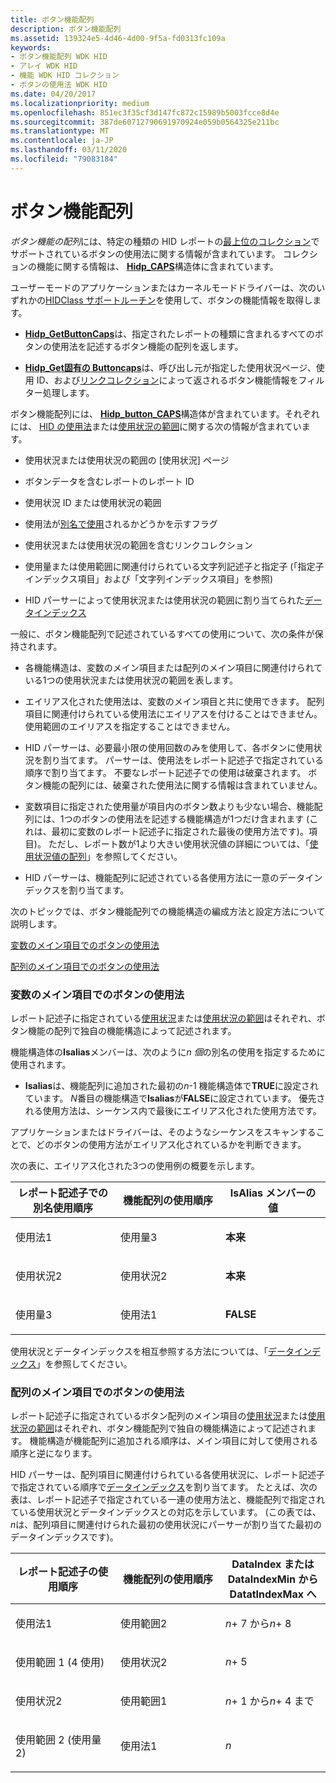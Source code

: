 ```yaml
---
title: ボタン機能配列
description: ボタン機能配列
ms.assetid: 139324e5-4d46-4d00-9f5a-fd0313fc109a
keywords:
- ボタン機能配列 WDK HID
- アレイ WDK HID
- 機能 WDK HID コレクション
- ボタンの使用法 WDK HID
ms.date: 04/20/2017
ms.localizationpriority: medium
ms.openlocfilehash: 851ec3f35cf3d147fc872c15989b5003fcce8d4e
ms.sourcegitcommit: 387de60712790691970924e059b0564325e211bc
ms.translationtype: MT
ms.contentlocale: ja-JP
ms.lasthandoff: 03/11/2020
ms.locfileid: "79083184"
---
```

# <a name="button-capability-arrays"></a>ボタン機能配列





*ボタン機能の配列*には、特定の種類の HID レポートの[最上位のコレクション](top-level-collections.md)でサポートされているボタンの使用法に関する情報が含まれています。 コレクションの機能に関する情報は、 [**Hidp\_CAPS**](https://docs.microsoft.com/windows-hardware/drivers/ddi/hidpi/ns-hidpi-_hidp_caps)構造体に含まれています。

ユーザーモードのアプリケーションまたはカーネルモードドライバーは、次のいずれかの[HIDClass サポートルーチン](https://docs.microsoft.com/windows-hardware/drivers/ddi/index)を使用して、ボタンの機能情報を取得します。

-   [**Hidp\_GetButtonCaps**](https://docs.microsoft.com/windows-hardware/drivers/ddi/hidpi/nf-hidpi-hidp_getbuttoncaps)は、指定されたレポートの種類に含まれるすべてのボタンの使用法を記述するボタン機能の配列を返します。

-   [**Hidp\_Get固有の Buttoncaps**](https://docs.microsoft.com/windows-hardware/drivers/ddi/hidpi/nf-hidpi-hidp_getspecificbuttoncaps)は、呼び出し元が指定した使用状況ページ、使用 ID、および[リンクコレクション](link-collections.md)によって返されるボタン機能情報をフィルター処理します。

ボタン機能配列には、 [**Hidp\_button\_CAPS**](https://docs.microsoft.com/windows-hardware/drivers/ddi/hidpi/ns-hidpi-_hidp_button_caps)構造体が含まれています。それぞれには、 [HID の使用法](hid-usages.md)または[使用状況の範囲](hid-usages.md#usage-range)に関する次の情報が含まれています。

-   使用状況または使用状況の範囲の [使用状況] ページ

-   ボタンデータを含むレポートのレポート ID

-   使用状況 ID または使用状況の範囲

-   使用法が[別名で使用](hid-usages.md#aliased-usages)されるかどうかを示すフラグ

-   使用状況または使用状況の範囲を含むリンクコレクション

-   使用量または使用範囲に関連付けられている文字列記述子と指定子 (「指定子インデックス項目」および「文字列インデックス項目」を参照)

-   HID パーサーによって使用状況または使用状況の範囲に割り当てられた[データインデックス](data-indices.md)

一般に、ボタン機能配列で記述されているすべての使用について、次の条件が保持されます。

-   各機能構造は、変数のメイン項目または配列のメイン項目に関連付けられている1つの使用状況または使用状況の範囲を表します。

-   エイリアス化された使用法は、変数のメイン項目と共に使用できます。 配列項目に関連付けられている使用法にエイリアスを付けることはできません。 使用範囲のエイリアスを指定することはできません。

-   HID パーサーは、必要最小限の使用回数のみを使用して、各ボタンに使用状況を割り当てます。 パーサーは、使用法をレポート記述子で指定されている順序で割り当てます。 不要なレポート記述子での使用は破棄されます。 ボタン機能の配列には、破棄された使用法に関する情報は含まれていません。

-   変数項目に指定された使用量が項目内のボタン数よりも少ない場合、機能配列には、1つのボタンの使用法を記述する機能構造が1つだけ含まれます (これは、最初に変数のレポート記述子に指定された最後の使用方法です)。項目)。 ただし、レポート数が1より大きい使用状況値の詳細については、「[使用状況値の配列](value-capability-arrays.md#usage-value-array)」を参照してください。

-   HID パーサーは、機能配列に記述されている各使用方法に一意のデータインデックスを割り当てます。

次のトピックでは、ボタン機能配列での機能構造の編成方法と設定方法について説明します。

[変数のメイン項目でのボタンの使用法](#button-usages-in-a-variable-main-item)

[配列のメイン項目でのボタンの使用法](#button-usages-in-an-array-main-item)

### <a href="" id="button-usages-in-a-variable-main-item"></a>変数のメイン項目でのボタンの使用法

レポート記述子に指定されている[使用状況](hid-usages.md)または[使用状況の範囲](hid-usages.md#usage-range)はそれぞれ、ボタン機能の配列で独自の機能構造によって記述されます。

機能構造体の**Isalias**メンバーは、次のように*n 個*の別名の使用を指定するために使用されます。

-   **Isalias**は、機能配列に追加された最初の*n*-1 機能構造体で**TRUE**に設定されています。 *N*番目の機能構造で**Isalias**が**FALSE**に設定されています。 優先される使用方法は、シーケンス内で最後にエイリアス化された使用方法です。

アプリケーションまたはドライバーは、そのようなシーケンスをスキャンすることで、どのボタンの使用方法がエイリアス化されているかを判断できます。

次の表に、エイリアス化された3つの使用例の概要を示します。

<table>
<colgroup>
<col width="33%" />
<col width="33%" />
<col width="33%" />
</colgroup>
<thead>
<tr class="header">
<th>レポート記述子での別名使用順序</th>
<th>機能配列の使用順序</th>
<th>IsAlias メンバーの値</th>
</tr>
</thead>
<tbody>
<tr class="odd">
<td><p>使用法1</p></td>
<td><p>使用量3</p></td>
<td><p><strong>本来</strong></p></td>
</tr>
<tr class="even">
<td><p>使用状況2</p></td>
<td><p>使用状況2</p></td>
<td><p><strong>本来</strong></p></td>
</tr>
<tr class="odd">
<td><p>使用量3</p></td>
<td><p>使用法1</p></td>
<td><p><strong>FALSE</strong></p></td>
</tr>
</tbody>
</table>

 

使用状況とデータインデックスを相互参照する方法については、「[データインデックス](data-indices.md)」を参照してください。

### <a href="" id="button-usages-in-an-array-main-item"></a>配列のメイン項目でのボタンの使用法

レポート記述子に指定されているボタン配列のメイン項目の[使用状況](hid-usages.md)または[使用状況の範囲](hid-usages.md#usage-range)はそれぞれ、ボタン機能配列で独自の機能構造によって記述されます。 機能構造が機能配列に追加される順序は、メイン項目に対して使用される順序と逆になります。

HID パーサーは、配列項目に関連付けられている各使用状況に、レポート記述子で指定されている順序で[データインデックス](data-indices.md)を割り当てます。 たとえば、次の表は、レポート記述子で指定されている一連の使用方法と、機能配列で指定されている使用状況とデータインデックスとの対応を示しています。 (この表では、 *n*は、配列項目に関連付けられた最初の使用状況にパーサーが割り当てた最初のデータインデックスです)。

<table>
<colgroup>
<col width="33%" />
<col width="33%" />
<col width="33%" />
</colgroup>
<thead>
<tr class="header">
<th>レポート記述子の使用順序</th>
<th>機能配列の使用順序</th>
<th>DataIndex または DataIndexMin から DatatIndexMax へ</th>
</tr>
</thead>
<tbody>
<tr class="odd">
<td><p>使用法1</p></td>
<td><p>使用範囲2</p></td>
<td><p><em>n</em>+ 7 から<em>n</em>+ 8</p></td>
</tr>
<tr class="even">
<td><p>使用範囲 1 (4 使用)</p></td>
<td><p>使用状況2</p></td>
<td><p><em>n</em>+ 5</p></td>
</tr>
<tr class="odd">
<td><p>使用状況2</p></td>
<td><p>使用範囲1</p></td>
<td><p><em>n</em>+ 1 から<em>n</em>+ 4 まで</p></td>
</tr>
<tr class="even">
<td><p>使用範囲 2 (使用量 2)</p></td>
<td><p>使用法1</p></td>
<td><p><em>n</em></p></td>
</tr>
</tbody>
</table>

 

 

 




